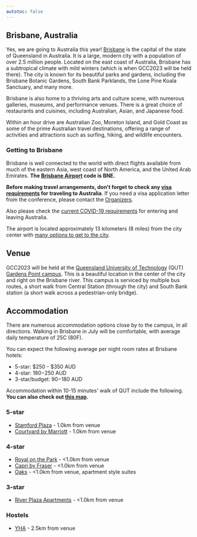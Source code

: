 ```yaml
---
autotoc: false
---
```


<slot name="/events/gcc2023/header" />

## Brisbane, Australia

Yes, we are going to Australia this year!
[Brisbane](https://www.visitbrisbane.com.au/) is the capital of the state of
Queensland in Australia. It is a large, modern city with a population of over
2.5 million people. Located on the east coast of Australia, Brisbane has a
subtropical climate with mild winters (which is when GCC2023 will be held
there). The city is known for its beautiful parks and gardens, including the
Brisbane Botanic Gardens, South Bank Parklands, the Lone Pine Koala Sanctuary,
and many more.

Brisbane is also home to a thriving arts and culture scene, with numerous
galleries, museums, and performance venues. There is a great choice of
restaurants and cuisines, including Australian, Asian, and Japanese food.

Within an hour drive are Australian Zoo, Moreton Island, and Gold Coast as some of
the prime Australian travel destinations, offering a range of activities and
attractions such as surfing, hiking, and wildlife encounters.

### Getting to Brisbane

Brisbane is well connected to the world with direct flights available from much
of the eastern Asia, west coast of North America, and the United Arab Emirates.
**The [Brisbane Airport](https://www.bne.com.au/) code is BNE.**


**Before making travel arrangements, don't forget to check any [visa
requirements](https://usa.embassy.gov.au/visa-requirements) for traveling to
Australia**. If you need a visa application letter from the conference, please
contact the [Organizers](/events/gcc2023/organizers/).

Also please check the [current COVID-19
requirements](https://www.homeaffairs.gov.au/covid19/entering-and-leaving-australia)
for entering and leaving Australia.

The airport is located approximately 13 kilometers (8 miles) from the city
center with [many options to get to the
city](https://www.bne.com.au/passenger/to-and-from/transport-options).

## Venue

GCC2023 will be held at the [Queensland University of
Technology](https://www.qut.edu.au/) (QUT) [Gardens Point
campus](https://www.qut.edu.au/about/campuses-and-facilities/gardens-point-campus).
This is a beautiful location in the center of the city and right on the Brisbane
river. This campus is serviced by multiple bus routes, a short walk from Central
Station (through the city) and South Bank station (a short walk across a
pedestrian-only bridge).

## Accommodation

There are numerous accommodation options close by to the campus, in all directions.
Walking in Brisbane in July will be comfortable, with average daily temperature
of 25C (80F).

You can expect the following average per night room rates at Brisbane hotels:
- 5-star: $250 - $350 AUD
- 4-star: $180-$250 AUD
- 3-star/budget: $90-$180 AUD

Accommodation within 10-15 minutes' walk of QUT include the following. **You can
also check out [this map](https://goo.gl/maps/66jTSziGdDxQYmS29).**

### 5-star

- [Stamford Plaza](https://www.stamford.com.au/hotels/stamford-plaza-brisbane-hotel/) - 1.0km from venue
- [Courtyard by Marriott](https://www.marriott.com/en-us/hotels/bnecy-courtyard-brisbane-south-bank/overview/) - 1.0km from venue

### 4-star

- [Royal on the Park](https://www.royalonthepark.com.au/) - <1.0km from venue
- [Capri by Fraser](https://www.frasershospitality.com/en/australia/brisbane/capri-by-fraser-brisbane/) - <1.0km from venue
- [Oaks](https://www.oakshotels.com/en/oaks-212-margaret) - <1.0km from venue, apartment style suites

### 3-star

- [River Plaza Apartments](https://www.riverplaza.com.au/) - <1.0km from venue

### Hostels

- [YHA](https://www.yha.com.au/hostels/qld/brisbane-surrounds/brisbane-backpackers-hostel/) - 2.5km from venue
